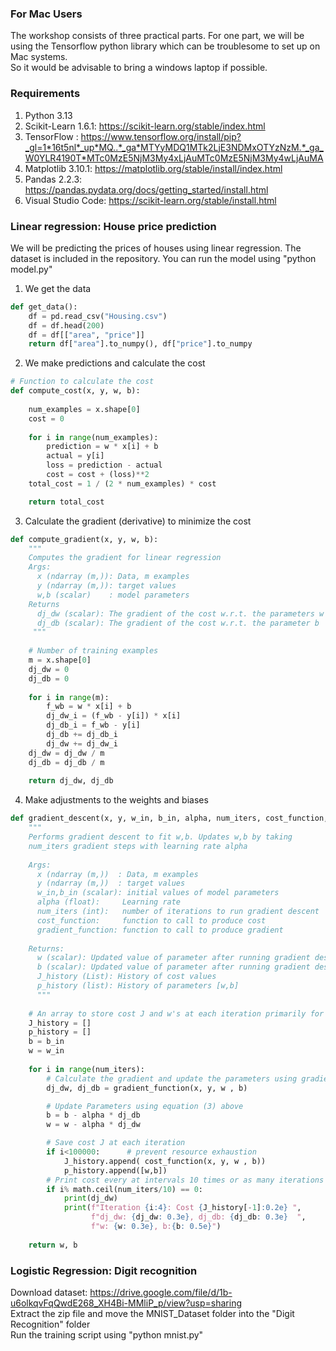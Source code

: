 ### For Mac Users
The workshop consists of three practical parts. For one part, we will be using the Tensorflow python library which can be troublesome to set up on Mac systems.  
So it would be advisable to bring a windows laptop if possible.  
  
### Requirements
1. Python 3.13  
2. Scikit-Learn 1.6.1: https://scikit-learn.org/stable/index.html  
3. TensorFlow : https://www.tensorflow.org/install/pip?_gl=1*16t5nl*_up*MQ..*_ga*MTYyMDQ1MTk2LjE3NDMxOTYzNzM.*_ga_W0YLR4190T*MTc0MzE5NjM3My4xLjAuMTc0MzE5NjM3My4wLjAuMA
4. Matplotlib 3.10.1: https://matplotlib.org/stable/install/index.html  
5. Pandas 2.2.3: https://pandas.pydata.org/docs/getting_started/install.html  
6. Visual Studio Code: https://scikit-learn.org/stable/install.html  

### Linear regression: House price prediction
We will be predicting the prices of houses using linear regression. The dataset is included in the repository.
You can run the model using "python model.py"

1. We get the data
```python
def get_data():
    df = pd.read_csv("Housing.csv")
    df = df.head(200)
    df = df[["area", "price"]]
    return df["area"].to_numpy(), df["price"].to_numpy
```

2. We make predictions and calculate the cost  
```python
# Function to calculate the cost
def compute_cost(x, y, w, b):
   
    num_examples = x.shape[0] 
    cost = 0
    
    for i in range(num_examples):
        prediction = w * x[i] + b
        actual = y[i]
        loss = prediction - actual
        cost = cost + (loss)**2
    total_cost = 1 / (2 * num_examples) * cost

    return total_cost
```

3. Calculate the gradient (derivative) to minimize the cost
```python
def compute_gradient(x, y, w, b): 
    """
    Computes the gradient for linear regression 
    Args:
      x (ndarray (m,)): Data, m examples 
      y (ndarray (m,)): target values
      w,b (scalar)    : model parameters  
    Returns
      dj_dw (scalar): The gradient of the cost w.r.t. the parameters w
      dj_db (scalar): The gradient of the cost w.r.t. the parameter b     
     """
    
    # Number of training examples
    m = x.shape[0]    
    dj_dw = 0
    dj_db = 0
    
    for i in range(m):  
        f_wb = w * x[i] + b 
        dj_dw_i = (f_wb - y[i]) * x[i] 
        dj_db_i = f_wb - y[i] 
        dj_db += dj_db_i
        dj_dw += dj_dw_i 
    dj_dw = dj_dw / m 
    dj_db = dj_db / m 
        
    return dj_dw, dj_db
```

4. Make adjustments to the weights and biases
```python
def gradient_descent(x, y, w_in, b_in, alpha, num_iters, cost_function, gradient_function): 
    """
    Performs gradient descent to fit w,b. Updates w,b by taking 
    num_iters gradient steps with learning rate alpha
    
    Args:
      x (ndarray (m,))  : Data, m examples 
      y (ndarray (m,))  : target values
      w_in,b_in (scalar): initial values of model parameters  
      alpha (float):     Learning rate
      num_iters (int):   number of iterations to run gradient descent
      cost_function:     function to call to produce cost
      gradient_function: function to call to produce gradient
      
    Returns:
      w (scalar): Updated value of parameter after running gradient descent
      b (scalar): Updated value of parameter after running gradient descent
      J_history (List): History of cost values
      p_history (list): History of parameters [w,b] 
      """
    
    # An array to store cost J and w's at each iteration primarily for graphing later
    J_history = []
    p_history = []
    b = b_in
    w = w_in
    
    for i in range(num_iters):
        # Calculate the gradient and update the parameters using gradient_function
        dj_dw, dj_db = gradient_function(x, y, w , b)     

        # Update Parameters using equation (3) above
        b = b - alpha * dj_db                            
        w = w - alpha * dj_dw                            

        # Save cost J at each iteration
        if i<100000:      # prevent resource exhaustion 
            J_history.append( cost_function(x, y, w , b))
            p_history.append([w,b])
        # Print cost every at intervals 10 times or as many iterations if < 10
        if i% math.ceil(num_iters/10) == 0:
            print(dj_dw)
            print(f"Iteration {i:4}: Cost {J_history[-1]:0.2e} ",
                  f"dj_dw: {dj_dw: 0.3e}, dj_db: {dj_db: 0.3e}  ",
                  f"w: {w: 0.3e}, b:{b: 0.5e}")
 
    return w, b
```

### Logistic Regression: Digit recognition

Download dataset: https://drive.google.com/file/d/1b-u6olkqvFqQwdE268_XH4Bi-MMliP_p/view?usp=sharing  
Extract the zip file and move the MNIST_Dataset folder into the "Digit Recognition" folder  
Run the training script using "python mnist.py"

